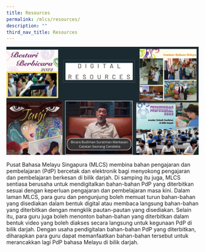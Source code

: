 ```yaml
---
title: Resources
permalink: /mlcs/resources/
description: ""
third_nav_title: Resources
---
```

![](/images/001%20digital%20resources%20collage.jpg)

Pusat Bahasa Melayu Singapura (MLCS) membina bahan pengajaran dan pembelajaran (PdP) bercetak dan elektronik bagi menyokong pengajaran dan pembelajaran berkesan di bilik darjah. Di samping itu juga, MLCS sentiasa berusaha untuk mendigitalkan bahan-bahan PdP yang diterbitkan sesuai dengan keperluan pengajaran dan pembelajaran masa kini. Dalam laman MLCS, para guru dan pengunjung boleh memuat turun bahan-bahan yang disediakan dalam bentuk digital atau membaca langsung bahan-bahan yang diterbitkan dengan mengklik pautan-pautan yang disediakan. Selain itu, para guru juga boleh menonton bahan-bahan yang diterbitkan dalam bentuk video yang boleh diakses secara langsung untuk kegunaan PdP di bilik darjah. Dengan usaha pendigitalan bahan-bahan PdP yang diterbitkan, diharapkan para guru dapat memanfaatkan bahan-bahan tersebut untuk merancakkan lagi PdP bahasa Melayu di bilik darjah.
